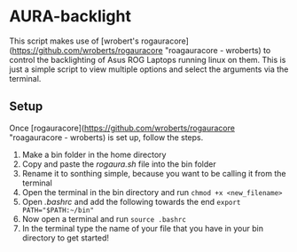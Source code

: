 # AURA-backlight

This script makes use of [wrobert's rogauracore](https://github.com/wroberts/rogauracore "roagauracore - wroberts) to control the backlighting of Asus ROG Laptops running linux on them.
This is just a simple script to view multiple options and select the arguments via the terminal.

## Setup
Once [rogauracore](https://github.com/wroberts/rogauracore "roagauracore - wroberts) is set up, follow the steps.

1. Make a bin folder in the home directory
2. Copy and paste the _rogaura.sh_ file into the bin folder
3. Rename it to sonthing simple, because you want to be calling it from the terminal
4. Open the terminal in the bin directory and run 
	```chmod +x <new_filename>```
5. Open *.bashrc* and add the following towards the end
	```export PATH="$PATH:~/bin"```
6. Now open a terminal and run
	```source .bashrc```
7. In the terminal type the name of your file that you have in your bin directory to get started!
